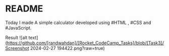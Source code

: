 
# README

Today I made A simple calculator  developed using #HTML , #CSS and #JavaScript.

Result
![alt text](https://github.com/[randwahdan]/[Rocket_CodeCamp_Tasks]/blob/[Task3]/Screenshot 2024-02-27 194422.png?raw=true)








